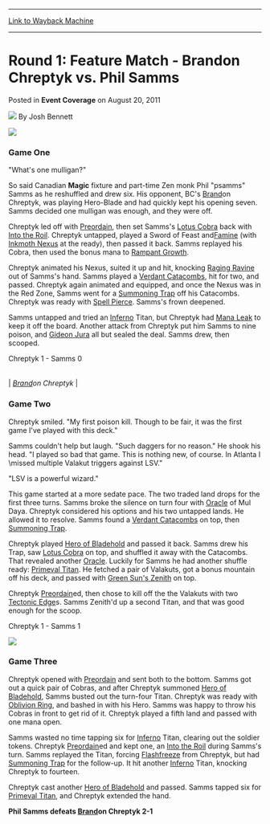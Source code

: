 
---
[Link to Wayback Machine](https://web.archive.org/web/20211021154921/https://magic.wizards.com/en/articles/archive/event-coverage/round-1-feature-match-brandon-chreptyk-vs-phil-samms-2014-12-05)

[_metadata_:author]:- "Josh Bennett"
[_metadata_:description]:- "Game One `What's one mulligan?` So said Canadian Magic fixture and part-time Zen monk Phil `psamms` Samms as he reshuffled and drew six. His opponent, BC's [autocard]Brand[/autocard]on Chreptyk, was playing Hero-Blade and had quickly kept his opening seven. Samms decided one mulligan was enough, and they were off. Chreptyk led off with [autocard]Preordain[/autocard], then set"
[_metadata_:generator]:- "Drupal 7 (http://drupal.org)"
[_metadata_:node]:- "315756"
[_metadata_:path_date]:- "2014-12-05"
[_metadata_:publish_date]:- "2011-08-20"
[_metadata_:source]:- "div-main-content"
[_metadata_:title]:- "Round 1: Feature Match - Brandon Chreptyk vs. Phil Samms"
[_metadata_:wayback_capture_timestamp]:- "2021-10-21 15:49:21"
[_metadata_:wayback_raw_url]:- "https://web.archive.org/web/20211021154921id_/https://magic.wizards.com/en/articles/archive/event-coverage/round-1-feature-match-brandon-chreptyk-vs-phil-samms-2014-12-05"
[_metadata_:wayback_url]:- "https://magic.wizards.com/en/articles/archive/event-coverage/round-1-feature-match-brandon-chreptyk-vs-phil-samms-2014-12-05"
---


Round 1: Feature Match - Brandon Chreptyk vs. Phil Samms
========================================================



 Posted in **Event Coverage**
 on August 20, 2011 






![](https://media.magic.wizards.com/styles/auth_small/public/images/person/authorpic_joshbennett.jpg)
By Josh Bennett












![](http://wotc-mx1.bkom.com/sites/wotc-mx1.bkom.com/files/images/misc/fm1%2520Table.jpg)

### Game One


"What's one mulligan?"


So said Canadian **Magic** fixture and part-time Zen monk Phil "psamms" Samms as he reshuffled and drew six. His opponent, BC's [Brand](https://gatherer.wizards.com/Pages/Card/Details.aspx?name=Brand)on Chreptyk, was playing Hero-Blade and had quickly kept his opening seven. Samms decided one mulligan was enough, and they were off.


Chreptyk led off with [Preordain](https://gatherer.wizards.com/Pages/Card/Details.aspx?name=Preordain), then set Samms's [Lotus Cobra](https://gatherer.wizards.com/Pages/Card/Details.aspx?name=Lotus+Cobra) back with [Into the Roil](https://gatherer.wizards.com/Pages/Card/Details.aspx?name=Into+the+Roil). Chreptyk untapped, played a Sword of Feast and[Famine](https://gatherer.wizards.com/Pages/Card/Details.aspx?name=Famine) (with [Inkmoth Nexus](https://gatherer.wizards.com/Pages/Card/Details.aspx?name=Inkmoth+Nexus) at the ready), then passed it back. Samms replayed his Cobra, then used the bonus mana to [Rampant Growth](https://gatherer.wizards.com/Pages/Card/Details.aspx?name=Rampant+Growth).


Chreptyk animated his Nexus, suited it up and hit, knocking [Raging Ravine](https://gatherer.wizards.com/Pages/Card/Details.aspx?name=Raging+Ravine) out of Samms's hand. Samms played a [Verdant Catacombs](https://gatherer.wizards.com/Pages/Card/Details.aspx?name=Verdant+Catacombs), hit for two, and passed. Chreptyk again animated and equipped, and once the Nexus was in the Red Zone, Samms went for a [Summoning Trap](https://gatherer.wizards.com/Pages/Card/Details.aspx?name=Summoning+Trap) off his Catacombs. Chreptyk was ready with [Spell Pierce](https://gatherer.wizards.com/Pages/Card/Details.aspx?name=Spell+Pierce). Samms's frown deepened.


Samms untapped and tried an [Inferno](https://gatherer.wizards.com/Pages/Card/Details.aspx?name=Inferno) Titan, but Chreptyk had [Mana Leak](https://gatherer.wizards.com/Pages/Card/Details.aspx?name=Mana+Leak) to keep it off the board. Another attack from Chreptyk put him Samms to nine poison, and [Gideon Jura](https://gatherer.wizards.com/Pages/Card/Details.aspx?name=Gideon+Jura) all but sealed the deal. Samms drew, then scooped.


Chreptyk 1 - Samms 0





|  |
| --- |
| 
*[Brand](https://gatherer.wizards.com/Pages/Card/Details.aspx?name=Brand)on Chreptyk* |



### Game Two


Chreptyk smiled. "My first poison kill. Though to be fair, it was the first game I've played with this deck."


Samms couldn't help but laugh. "Such daggers for no reason." He shook his head. "I played so bad that game. This is nothing new, of course. In Atlanta I \missed multiple Valakut triggers against LSV."


"LSV is a powerful wizard."


This game started at a more sedate pace. The two traded land drops for the first three turns. Samms broke the silence on turn four with [Oracle](https://gatherer.wizards.com/Pages/Card/Details.aspx?name=Oracle) of Mul Daya. Chreptyk considered his options and his two untapped lands. He allowed it to resolve. Samms found a [Verdant Catacombs](https://gatherer.wizards.com/Pages/Card/Details.aspx?name=Verdant+Catacombs) on top, then [Summoning Trap](https://gatherer.wizards.com/Pages/Card/Details.aspx?name=Summoning+Trap).


Chreptyk played [Hero of Bladehold](https://gatherer.wizards.com/Pages/Card/Details.aspx?name=Hero+of+Bladehold) and passed it back. Samms drew his Trap, saw [Lotus Cobra](https://gatherer.wizards.com/Pages/Card/Details.aspx?name=Lotus+Cobra) on top, and shuffled it away with the Catacombs. That revealed another [Oracle](https://gatherer.wizards.com/Pages/Card/Details.aspx?name=Oracle). Luckily for Samms he had another shuffle ready: [Primeval Titan](https://gatherer.wizards.com/Pages/Card/Details.aspx?name=Primeval+Titan). He fetched a pair of Valakuts, got a bonus mountain off his deck, and passed with [Green Sun's Zenith](https://gatherer.wizards.com/Pages/Card/Details.aspx?name=Green+Sun%27s+Zenith) on top.


Chreptyk [Preordain](https://gatherer.wizards.com/Pages/Card/Details.aspx?name=Preordain)ed, then chose to kill off the the Valakuts with two [Tectonic Edge](https://gatherer.wizards.com/Pages/Card/Details.aspx?name=Tectonic+Edge)s. Samms Zenith'd up a second Titan, and that was good enough for the scoop.


Chreptyk 1 - Samms 1


![](http://wotc-mx1.bkom.com/sites/wotc-mx1.bkom.com/files/images/misc/fm1%2520Samms.jpg)

### Game Three


Chreptyk opened with [Preordain](https://gatherer.wizards.com/Pages/Card/Details.aspx?name=Preordain) and sent both to the bottom. Samms got out a quick pair of Cobras, and after Chreptyk summoned [Hero of Bladehold](https://gatherer.wizards.com/Pages/Card/Details.aspx?name=Hero+of+Bladehold), Samms busted out the turn-four Titan. Chreptyk was ready with [Oblivion Ring](https://gatherer.wizards.com/Pages/Card/Details.aspx?name=Oblivion+Ring), and bashed in with his Hero. Samms was happy to throw his Cobras in front to get rid of it. Chreptyk played a fifth land and passed with one mana open.


Samms wasted no time tapping six for [Inferno](https://gatherer.wizards.com/Pages/Card/Details.aspx?name=Inferno) Titan, clearing out the soldier tokens. Chreptyk [Preordain](https://gatherer.wizards.com/Pages/Card/Details.aspx?name=Preordain)ed and kept one, an [Into the Roil](https://gatherer.wizards.com/Pages/Card/Details.aspx?name=Into+the+Roil) during Samms's turn. Samms replayed the Titan, forcing [Flashfreeze](https://gatherer.wizards.com/Pages/Card/Details.aspx?name=Flashfreeze) from Chreptyk, but had [Summoning Trap](https://gatherer.wizards.com/Pages/Card/Details.aspx?name=Summoning+Trap) for the follow-up. It hit another [Inferno](https://gatherer.wizards.com/Pages/Card/Details.aspx?name=Inferno) Titan, knocking Chreptyk to fourteen.


Chreptyk cast another [Hero of Bladehold](https://gatherer.wizards.com/Pages/Card/Details.aspx?name=Hero+of+Bladehold) and passed. Samms tapped six for [Primeval Titan](https://gatherer.wizards.com/Pages/Card/Details.aspx?name=Primeval+Titan), and Chreptyk extended the hand.


**Phil Samms defeats [Brand](https://gatherer.wizards.com/Pages/Card/Details.aspx?name=Brand)on Chreptyk 2-1**







